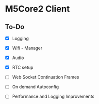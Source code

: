 # M5Core2 Client

## To-Do

* [x] Logging
* [x] Wifi - Manager
* [x] Audio
* [x] RTC setup
* [ ] Web Socket Continuation Frames
* [ ] On demand Autoconfig 
* [ ] Performance and Logging Improvements


